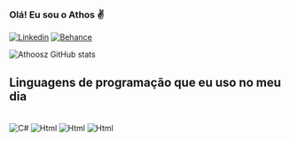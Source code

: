 ### Olá! Eu sou o Athos ✌️
[![Linkedin](https://img.shields.io/badge/LinkedIn-0077B5?style=for-the-badge&logo=linkedin&logoColor=white)](https://br.linkedin.com/in/athosmrfonseca?trk=people-guest_people_search-card&original_referer=https%3A%2F%2Fwww.linkedin.com%2F)
[![Behance](https://img.shields.io/badge/-Behance-blue?style=for-the-badge&logo=behance&logoColor=white)](https://www.behance.net/Athooss)

![Athoosz GitHub stats](https://github-readme-stats.vercel.app/api?username=athoosz&show_icons=true&theme=merko)

## Linguagens de programação que eu uso no meu dia
<div style="display: inline_block"><br/>
  <img align="center" alt="C#" src="https://img.shields.io/badge/C%23-239120?style=for-the-badge&logo=c-sharp&logoColor=white" />
  <img align="center" alt="Html" src="https://img.shields.io/badge/HTML-239120?style=for-the-badge&logo=html5&logoColor=white" />
  <img align="center" alt="Html" src="https://img.shields.io/badge/CSS-239120?&style=for-the-badge&logo=css3&logoColor=white" />
  <img align="center" alt="Html" src="https://img.shields.io/badge/MySQL-00000F?style=for-the-badge&logo=mysql&logoColor=white" />
 </div>
  
